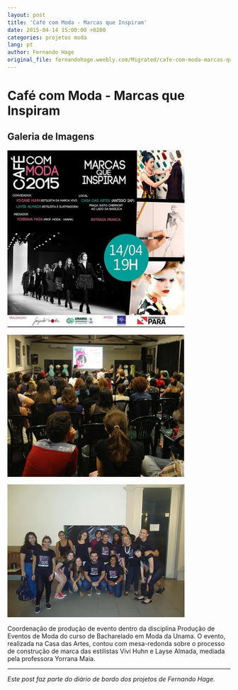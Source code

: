 ```yaml
---
layout: post
title: 'Café com Moda - Marcas que Inspiram'
date: 2015-04-14 15:00:00 +0200
categories: projetos moda
lang: pt
author: Fernando Hage
original_file: fernandohage.weebly.com/Migrated/cafe-com-moda-marcas-que-inspiram.html
---
```


# Café com Moda - Marcas que Inspiram

## Galeria de Imagens

![Café com Moda - Marcas que Inspiram](/assets/images/cafe-com-moda-marcas-que-inspiram-01.png)

![Café com Moda - Marcas que Inspiram](/assets/images/cafe-com-moda-marcas-que-inspiram-02.png)

![Café com Moda - Marcas que Inspiram](/assets/images/cafe-com-moda-marcas-que-inspiram-03.jpg)

Coordenação de produção de evento dentro da disciplina Produção de Eventos de Moda do curso de Bacharelado em Moda da Unama. O evento, realizada na Casa das Artes, contou com mesa-redonda sobre o processo de construção de marca das estilistas Vivi Huhn e Layse Almada, mediada pela professora Yorrana Maia.

---

*Este post faz parte do diário de bordo dos projetos de Fernando Hage.*
